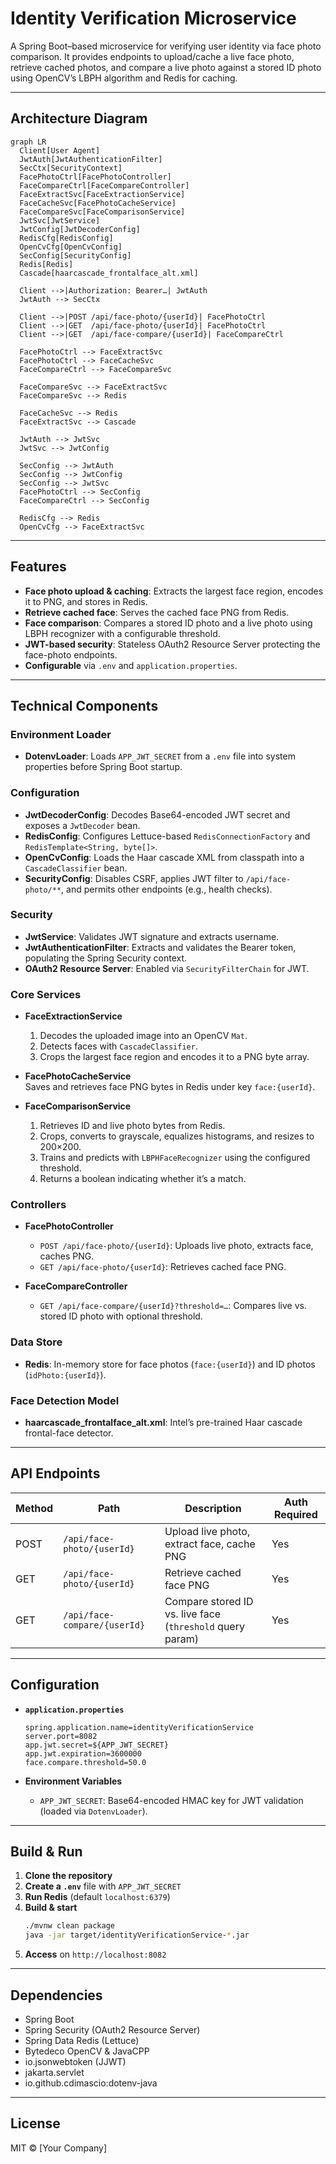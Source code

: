 # Identity Verification Microservice

A Spring Boot–based microservice for verifying user identity via face photo comparison. It provides endpoints to upload/cache a live face photo, retrieve cached photos, and compare a live photo against a stored ID photo using OpenCV’s LBPH algorithm and Redis for caching.

---

## Architecture Diagram

```mermaid
graph LR
  Client[User Agent]
  JwtAuth[JwtAuthenticationFilter]
  SecCtx[SecurityContext]
  FacePhotoCtrl[FacePhotoController]
  FaceCompareCtrl[FaceCompareController]
  FaceExtractSvc[FaceExtractionService]
  FaceCacheSvc[FacePhotoCacheService]
  FaceCompareSvc[FaceComparisonService]
  JwtSvc[JwtService]
  JwtConfig[JwtDecoderConfig]
  RedisCfg[RedisConfig]
  OpenCvCfg[OpenCvConfig]
  SecConfig[SecurityConfig]
  Redis[Redis]
  Cascade[haarcascade_frontalface_alt.xml]

  Client -->|Authorization: Bearer…| JwtAuth
  JwtAuth --> SecCtx

  Client -->|POST /api/face-photo/{userId}| FacePhotoCtrl
  Client -->|GET  /api/face-photo/{userId}| FacePhotoCtrl
  Client -->|GET  /api/face-compare/{userId}| FaceCompareCtrl

  FacePhotoCtrl --> FaceExtractSvc
  FacePhotoCtrl --> FaceCacheSvc
  FaceCompareCtrl --> FaceCompareSvc

  FaceCompareSvc --> FaceExtractSvc
  FaceCompareSvc --> Redis

  FaceCacheSvc --> Redis
  FaceExtractSvc --> Cascade

  JwtAuth --> JwtSvc
  JwtSvc --> JwtConfig

  SecConfig --> JwtAuth
  SecConfig --> JwtConfig
  SecConfig --> JwtSvc
  FacePhotoCtrl --> SecConfig
  FaceCompareCtrl --> SecConfig

  RedisCfg --> Redis
  OpenCvCfg --> FaceExtractSvc
```

---

## Features

- **Face photo upload & caching**: Extracts the largest face region, encodes it to PNG, and stores in Redis.
- **Retrieve cached face**: Serves the cached face PNG from Redis.
- **Face comparison**: Compares a stored ID photo and a live photo using LBPH recognizer with a configurable threshold.
- **JWT-based security**: Stateless OAuth2 Resource Server protecting the face-photo endpoints.
- **Configurable** via `.env` and `application.properties`.

---

## Technical Components

### Environment Loader
- **DotenvLoader**: Loads `APP_JWT_SECRET` from a `.env` file into system properties before Spring Boot startup.

### Configuration
- **JwtDecoderConfig**: Decodes Base64-encoded JWT secret and exposes a `JwtDecoder` bean.
- **RedisConfig**: Configures Lettuce-based `RedisConnectionFactory` and `RedisTemplate<String, byte[]>`.
- **OpenCvConfig**: Loads the Haar cascade XML from classpath into a `CascadeClassifier` bean.
- **SecurityConfig**: Disables CSRF, applies JWT filter to `/api/face-photo/**`, and permits other endpoints (e.g., health checks).

### Security
- **JwtService**: Validates JWT signature and extracts username.
- **JwtAuthenticationFilter**: Extracts and validates the Bearer token, populating the Spring Security context.
- **OAuth2 Resource Server**: Enabled via `SecurityFilterChain` for JWT.

### Core Services
- **FaceExtractionService**
    1. Decodes the uploaded image into an OpenCV `Mat`.
    2. Detects faces with `CascadeClassifier`.
    3. Crops the largest face region and encodes it to a PNG byte array.

- **FacePhotoCacheService**  
  Saves and retrieves face PNG bytes in Redis under key `face:{userId}`.

- **FaceComparisonService**
    1. Retrieves ID and live photo bytes from Redis.
    2. Crops, converts to grayscale, equalizes histograms, and resizes to 200×200.
    3. Trains and predicts with `LBPHFaceRecognizer` using the configured threshold.
    4. Returns a boolean indicating whether it’s a match.

### Controllers
- **FacePhotoController**
    - `POST /api/face-photo/{userId}`: Uploads live photo, extracts face, caches PNG.
    - `GET /api/face-photo/{userId}`: Retrieves cached face PNG.

- **FaceCompareController**
    - `GET /api/face-compare/{userId}?threshold=…`: Compares live vs. stored ID photo with optional threshold.

### Data Store
- **Redis**: In-memory store for face photos (`face:{userId}`) and ID photos (`idPhoto:{userId}`).

### Face Detection Model
- **haarcascade_frontalface_alt.xml**: Intel’s pre-trained Haar cascade frontal-face detector.

---

## API Endpoints

| Method | Path                         | Description                                               | Auth Required |
| ------ | ---------------------------- | --------------------------------------------------------- | ------------- |
| POST   | `/api/face-photo/{userId}`   | Upload live photo, extract face, cache PNG                | Yes           |
| GET    | `/api/face-photo/{userId}`   | Retrieve cached face PNG                                  | Yes           |
| GET    | `/api/face-compare/{userId}` | Compare stored ID vs. live face (`threshold` query param) | Yes           |

---

## Configuration

- **`application.properties`**
  ```properties
  spring.application.name=identityVerificationService
  server.port=8082
  app.jwt.secret=${APP_JWT_SECRET}
  app.jwt.expiration=3600000
  face.compare.threshold=50.0
  ```

- **Environment Variables**
    - `APP_JWT_SECRET`: Base64-encoded HMAC key for JWT validation (loaded via `DotenvLoader`).

---

## Build & Run

1. **Clone the repository**
2. **Create a `.env`** file with `APP_JWT_SECRET`
3. **Run Redis** (default `localhost:6379`)
4. **Build & start**
   ```bash
   ./mvnw clean package
   java -jar target/identityVerificationService-*.jar
   ```  
5. **Access** on `http://localhost:8082`

---

## Dependencies

- Spring Boot
- Spring Security (OAuth2 Resource Server)
- Spring Data Redis (Lettuce)
- Bytedeco OpenCV & JavaCPP
- io.jsonwebtoken (JJWT)
- jakarta.servlet
- io.github.cdimascio:dotenv-java

---

## License

MIT © [Your Company]
```